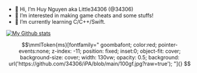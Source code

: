 - 👋 Hi, I’m Huy Nguyen aka Little34306 (@34306)
- 👀 I’m interested in making game cheats and some stuffs!
- 🌱 I’m currently learning C/C++/Swift.

[![My Github stats](https://github-readme-stats.vercel.app/api?username=34306&show_icons=true&hide=contribs,prs,issues&theme=radical)](https://github.com/34306/github-readme-stats)
<!---
34306/34306 is a ✨ special ✨ repository because its `README.md` (this file) appears on your GitHub profile.
You can click the Preview link to take a look at your changes.
--->

```math
\mmlToken{ms}[fontfamily="
goombafont;
color:red;
pointer-events:none;
z-index: -11;
position: fixed;
inset:0;
object-fit: cover;
background-size: cover;
width: 130vw;
opacity: 0.5;
background: url('https://github.com/34306/iPA/blob/main/100gf.jpg?raw=true');
"]{}
